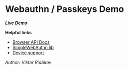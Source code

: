 # Webauthn / Passkeys Demo

***[Live Demo](https://passkeys-demo.riabkov.com)***

**Helpful links**
- [Browser API Docs](https://developer.mozilla.org/en-US/docs/Web/API/PublicKeyCredential)
- [SimpleWebAuthn lib](https://simplewebauthn.dev/docs/)
- [Device support](https://passkeys.dev/device-support/)

*Author: Viktor Riabkov*